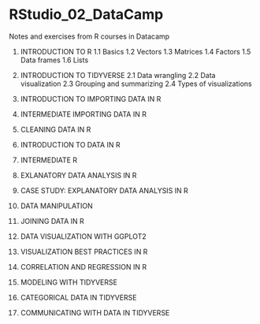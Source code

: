 # RStudio_02_DataCamp
Notes and exercises from R courses in Datacamp

1. INTRODUCTION TO R
1.1 Basics
1.2 Vectors
1.3 Matrices
1.4 Factors
1.5 Data frames
1.6 Lists

2. INTRODUCTION TO TIDYVERSE
2.1 Data wrangling
2.2 Data visualization
2.3 Grouping and summarizing
2.4 Types of visualizations

3. INTRODUCTION TO IMPORTING DATA IN R

4. INTERMEDIATE IMPORTING DATA IN R

5. CLEANING DATA IN R

6. INTRODUCTION TO DATA IN R

7. INTERMEDIATE R

8. EXLANATORY DATA ANALYSIS IN R

9. CASE STUDY: EXPLANATORY DATA ANALYSIS IN R

10. DATA MANIPULATION

11. JOINING DATA IN R

12. DATA VISUALIZATION WITH GGPLOT2

13. VISUALIZATION BEST PRACTICES IN R

14. CORRELATION AND REGRESSION IN R

15. MODELING WITH TIDYVERSE

16. CATEGORICAL DATA IN TIDYVERSE

17. COMMUNICATING WITH DATA IN TIDYVERSE
